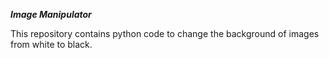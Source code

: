 ***Image Manipulator***

This repository contains python code to change the 
background of images from white to black.

